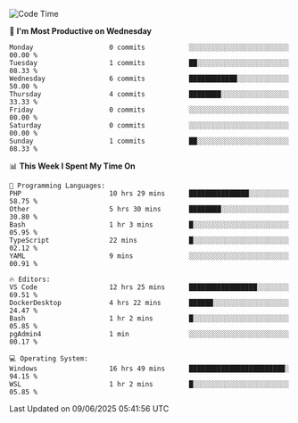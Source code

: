 <!--START_SECTION:waka-->
![Code Time](http://img.shields.io/badge/Code%20Time-5%2C050%20hrs%2042%20mins-blue)

📅 **I'm Most Productive on Wednesday** 

```text
Monday                   0 commits           ░░░░░░░░░░░░░░░░░░░░░░░░░   00.00 % 
Tuesday                  1 commits           ██░░░░░░░░░░░░░░░░░░░░░░░   08.33 % 
Wednesday                6 commits           ████████████░░░░░░░░░░░░░   50.00 % 
Thursday                 4 commits           ████████░░░░░░░░░░░░░░░░░   33.33 % 
Friday                   0 commits           ░░░░░░░░░░░░░░░░░░░░░░░░░   00.00 % 
Saturday                 0 commits           ░░░░░░░░░░░░░░░░░░░░░░░░░   00.00 % 
Sunday                   1 commits           ██░░░░░░░░░░░░░░░░░░░░░░░   08.33 % 
```


📊 **This Week I Spent My Time On** 

```text
💬 Programming Languages: 
PHP                      10 hrs 29 mins      ███████████████░░░░░░░░░░   58.75 % 
Other                    5 hrs 30 mins       ████████░░░░░░░░░░░░░░░░░   30.80 % 
Bash                     1 hr 3 mins         █░░░░░░░░░░░░░░░░░░░░░░░░   05.95 % 
TypeScript               22 mins             █░░░░░░░░░░░░░░░░░░░░░░░░   02.12 % 
YAML                     9 mins              ░░░░░░░░░░░░░░░░░░░░░░░░░   00.91 % 

🔥 Editors: 
VS Code                  12 hrs 25 mins      █████████████████░░░░░░░░   69.51 % 
DockerDesktop            4 hrs 22 mins       ██████░░░░░░░░░░░░░░░░░░░   24.47 % 
Bash                     1 hr 2 mins         █░░░░░░░░░░░░░░░░░░░░░░░░   05.85 % 
pgAdmin4                 1 min               ░░░░░░░░░░░░░░░░░░░░░░░░░   00.17 % 

💻 Operating System: 
Windows                  16 hrs 49 mins      ████████████████████████░   94.15 % 
WSL                      1 hr 2 mins         █░░░░░░░░░░░░░░░░░░░░░░░░   05.85 % 
```


 Last Updated on 09/06/2025 05:41:56 UTC
<!--END_SECTION:waka-->
